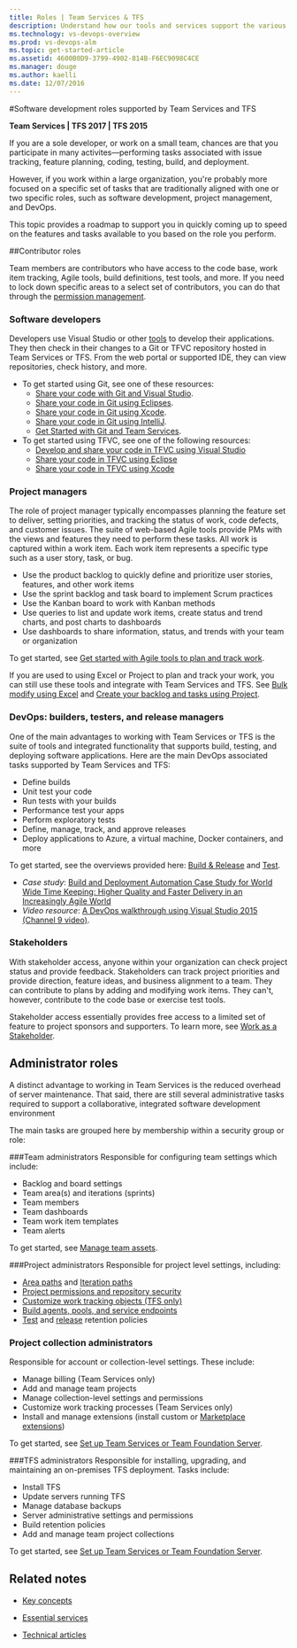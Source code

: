 ```yaml
---
title: Roles | Team Services & TFS
description: Understand how our tools and services support the various roles supported in software development when using Visual Studio Team Services (VSTS) and Team Foundation Server (TFS)  
ms.technology: vs-devops-overview 
ms.prod: vs-devops-alm
ms.topic: get-started-article  
ms.assetid: 4600B0D9-3799-4902-814B-F6EC9098C4CE
ms.manager: douge
ms.author: kaelli
ms.date: 12/07/2016
---
```


#Software development roles supported by Team Services and TFS 

<b>Team Services | TFS 2017 | TFS 2015</b>  

If you are a sole developer, or work on a small team, chances are that you participate in many activites&mdash;performing tasks associated with issue tracking, feature planning, coding, testing, build, and deployment.  

However, if you work within a large organization, you're probably more focused on a specific set of tasks that are traditionally aligned with one or two specific roles, such as software development, project management, and DevOps.    

This topic provides a roadmap to support you in quickly coming up to speed on the features and tasks available to you based on the role you perform.  

##Contributor roles  

Team members are contributors who have access to the code base, work item tracking, Agile tools, build definitions, test tools, and more. If you need to lock down specific areas to a select set of contributors, you can do that through the [permission management](setup-admin/permissions.md).   

### Software developers 
Developers use Visual Studio or other [tools](tools.md) to develop their applications. They then check in their changes to a Git or TFVC repository hosted in Team Services or TFS. From the web portal or supported IDE, they can view repositories, check history, and more. 

- To get started using Git, see one of these resources: 
	- [Share your code with Git and Visual Studio](git/share-your-code-in-git-vs.md).
	- [Share your code in Git using Eclipses](git/share-your-code-in-git-eclipse.md).
	- [Share your code in Git using Xcode](git/share-your-code-in-git-xcode.md).
	- [Share your code in Git using IntelliJ](http://java.visualstudio.com/docs/tools/intellij).
	- [Get Started with Git and Team Services](git/gitquickstart.md).
- To get started using TFVC, see one of the following resources: 
	- [Develop and share your code in TFVC using Visual Studio](tfvc/share-your-code-in-tfvc-vs.md)
	- [Share your code in TFVC using Eclipse](tfvc/share-your-code-in-tfvc-eclipse.md)
	- [Share your code in TFVC using Xcode](tfvc/share-your-code-in-tfvc-xcode.md)

### Project managers

The role of project manager typically encompasses planning the feature set to deliver, setting priorities, and tracking the status of work, code defects, and customer issues. The suite of web-based Agile tools provide PMs with the views and features they need to perform these tasks. All work is captured within a work item. Each work item represents a specific type such as a user story, task, or bug. 

- Use the product backlog to quickly define and prioritize user stories, features, and other work items 
- Use the sprint backlog and task board to implement Scrum practices 
- Use the Kanban board to work with Kanban methods 
- Use queries to list and update work items, create status and trend charts, and post charts to dashboards 
- Use dashboards to share information, status, and trends with your team or organization
  
To get started, see [Get started with Agile tools to plan and track work](work/overview.md).  

If you are used to using Excel or Project to plan and track your work, you can still use these tools and integrate with Team Services and TFS. See [Bulk modify using Excel](work/office/bulk-add-modify-work-items-excel.md) and [Create your backlog and tasks using Project](work/office/create-your-backlog-tasks-using-project.md). 

### DevOps: builders, testers, and release managers  

One of the main advantages to working with Team Services or TFS is the suite of tools and integrated functionality that supports build, testing, and deploying software applications. Here are the main DevOps associated tasks supported by Team Services and TFS: 
- Define builds
- Unit test your code 
- Run tests with your builds 
- Performance test your apps
- Perform exploratory tests
- Define, manage, track, and approve releases 
- Deploy applications to Azure, a virtual machine, Docker containers, and more  

To get started, see the overviews provided here: [Build &amp; Release](build-release/overview.md) and [Test](manual-test/index.md). 

- *Case study*: [Build and Deployment Automation Case Study for World Wide Time Keeping: Higher Quality and Faster Delivery in an Increasingly Agile World](https://www.visualstudio.com/en-us/articles/build-deployment-best-practices)  
- *Video resource*: [A DevOps walkthrough using Visual Studio 2015 (Channel 9 video)](https://channel9.msdn.com/Blogs/MVPANZ/A-DevOps-walkthrough-using-Visual-Studio-2015).

### Stakeholders 
With stakeholder access, anyone within your organization can check project status and provide feedback. Stakeholders can track project priorities and provide direction, feature ideas, and business alignment to a team. They can contribute to plans by adding and modifying work items. They can't, however, contribute to the code base or exercise test tools. 

Stakeholder access essentially provides free access to a limited set of feature to project sponsors and supporters. To learn more, see [Work as a Stakeholder](quickstart/get-started-stakeholder.md). 

<a id="admin-roles">  </a>
## Administrator roles  
A distinct advantage to working in Team Services is the reduced overhead of server maintenance. That said, there are still several administrative tasks required to support a collaborative, integrated software development environment

The main tasks are grouped here by membership within a security group or role: 

###Team administrators
Responsible for configuring team settings which include: 
- Backlog and board settings
- Team area(s) and iterations (sprints)
- Team members
- Team dashboards
- Team work item templates
- Team alerts

To get started, see [Manage team assets](work/scale/manage-team-assets.md). 

###Project administrators
Responsible for project level settings, including: 
- [Area paths](work/customize/set-area-paths.md) and [Iteration paths](work/customize/set-iteration-paths-sprints.md)
- [Project permissions and repository security](setup-admin/permissions.md)
- [Customize work tracking objects (TFS only)](work/customize/customize-work.md) 
- [Build agents, pools, and service endpoints](build-release/overview.md) 
- [Test](test/manual-exploratory-testing/getting-started/how-long-to-keep-test-results.md) and [release](build-release/concepts/policies/retention.md) retention policies 
 

### Project collection administrators
Responsible for account or collection-level settings. These include: 
- Manage billing (Team Services only) 
- Add and manage team projects    
- Manage collection-level settings and permissions 
- Customize work tracking processes (Team Services only) 
- Install and manage extensions (install custom or [Marketplace extensions](https://marketplace.visualstudio.com/)) 

To get started, see [Set up Team Services or Team Foundation Server](setup-admin/account-administration.md). 

 
###TFS administrators
Responsible for installing, upgrading, and maintaining an on-premises TFS deployment. Tasks include: 
- Install TFS 
- Update servers running TFS 
- Manage database backups 
- Server administrative settings and permissions 
- Build retention policies
- Add and manage team project collections     
  
To get started, see [Set up Team Services or Team Foundation Server](setup-admin/account-administration.md). 



## Related notes 
- [Key concepts](concepts.md)
- [Essential services](services.md)

- [Technical articles](http://visualstudio.com/articles/overview)
 
